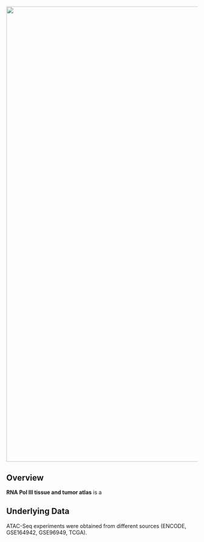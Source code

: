 
 # <img src="logo_header.png" width="1200px">

## Overview

**RNA Pol III tissue and tumor atlas** is a 




## Underlying Data

ATAC-Seq experiments were obtained from different sources (ENCODE, GSE164942, GSE96949, TCGA). 

